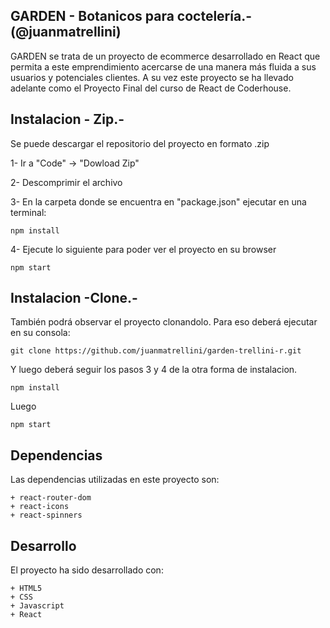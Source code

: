 ## GARDEN - Botanicos para coctelería.- (@juanmatrellini)

GARDEN se trata de un proyecto de ecommerce desarrollado en React que permita a este emprendimiento acercarse de una manera más fluida a sus usuarios y potenciales clientes.
A su vez este proyecto se ha llevado adelante como el Proyecto Final del curso de React de Coderhouse.


## Instalacion - Zip.-

Se puede descargar el repositorio del proyecto en formato .zip

1- Ir a "Code" -> "Dowload Zip"

2- Descomprimir el archivo

3- En la carpeta donde se encuentra en "package.json" ejecutar en una terminal:
   
    npm install

4- Ejecute lo siguiente para poder ver el proyecto en su browser

    npm start

## Instalacion -Clone.-

También podrá observar el proyecto clonandolo.
Para eso deberá ejecutar en su consola:

    git clone https://github.com/juanmatrellini/garden-trellini-r.git
    

Y luego deberá seguir los pasos 3 y 4 de la otra forma de instalacion.

    npm install
Luego

    npm start
## Dependencias

Las dependencias utilizadas en este proyecto son:

    + react-router-dom
    + react-icons
    + react-spinners
## Desarrollo

El proyecto ha sido desarrollado con:

    + HTML5
    + CSS
    + Javascript
    + React
